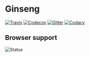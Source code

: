 # Ginseng

[![Travis][travis-image]][travis-link]
[![Codecov][codecov-image]][codecov-link]
[![Gitter][gitter-image]][gitter-link]
[![Codacy][codacy-image]][codacy-link]

  [travis-image]: https://travis-ci.org/squidfunk/ginseng.svg?branch=master
  [travis-link]: https://travis-ci.org/squidfunk/ginseng
  [codecov-image]: https://codecov.io/gh/squidfunk/ginseng/branch/master/graph/badge.svg
  [codecov-link]: https://codecov.io/gh/squidfunk/ginseng
  [gitter-image]: https://img.shields.io/gitter/room/squidfunk/ginseng.svg
  [gitter-link]: https://gitter.im/squidfunk/ginseng
  [codacy-image]: https://api.codacy.com/project/badge/Grade/7f26578f604942258a1dab0c8bfe6356
  [codacy-link]: https://www.codacy.com/app/squidfunk/ginseng?utm_source=github.com&amp;utm_medium=referral&amp;utm_content=squidfunk/ginseng&amp;utm_campaign=Badge_Grade

## Browser support

![Status][status]

  [status]: https://saucelabs.com/browser-matrix/squidfunk.svg
